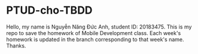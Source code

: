 # PTUD-cho-TBDD
Hello, my name is Nguyễn Năng Đức Anh, student ID: 20183475.
This is my repo to save the homework of Mobile Development class.
Each week's homework is updated in the branch corresponding to that week's name.
Thanks.
